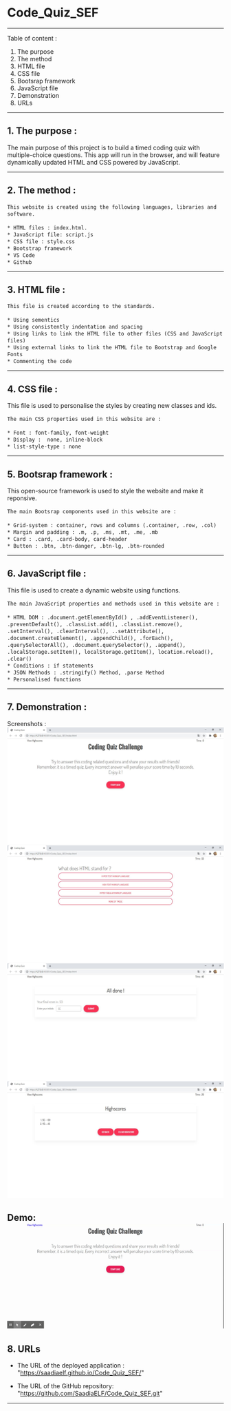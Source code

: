 # Code_Quiz_SEF
-----------------------------------------------------------------------------------------------------------------------
Table of content :

1. The purpose
2. The method
3. HTML file
4. CSS file
5. Bootsrap framework
6. JavaScript file
7. Demonstration
8. URLs 

-----------------------------------------------------------------------------------------------------------------------

## 1. The purpose :

The main purpose of this project is to build a timed coding quiz with multiple-choice questions. This app will run in the browser, and will feature dynamically updated HTML and CSS powered by JavaScript.

-----------------------------------------------------------------------------------------------------------------------

## 2. The method : 

    This website is created using the following languages, libraries and software.

    * HTML files : index.html.
    * JavaScript file: script.js
    * CSS file : style.css
    * Bootstrap framework
    * VS Code
    * Github
   
-----------------------------------------------------------------------------------------------------------------------

## 3. HTML file : 
    
    This file is created according to the standards.

    * Using sementics
    * Using consistently indentation and spacing
    * Using links to link the HTML file to other files (CSS and JavaScript files)
    * Using external links to link the HTML file to Bootstrap and Google Fonts 
    * Commenting the code
-----------------------------------------------------------------------------------------------------------------------

## 4. CSS file : 

This file is used to personalise the styles by creating new classes and ids.

    The main CSS properties used in this website are :
    
    * Font : font-family, font-weight
    * Display :  none, inline-block
    * list-style-type : none
    
-----------------------------------------------------------------------------------------------------------------------

## 5. Bootsrap framework : 

This open-source framework is used to style the website and make it reponsive. 

    The main Bootsrap components used in this website are :

    * Grid-system : container, rows and columns (.container, .row, .col)
    * Margin and padding : .m, .p, .ms, .mt, .me, .mb
    * Card : .card, .card-body, card-header
    * Button : .btn, .btn-danger, .btn-lg, .btn-rounded

-----------------------------------------------------------------------------------------------------------------------

## 6. JavaScript file : 

This file is used to create a dynamic website using functions.

    The main JavaScript properties and methods used in this website are :
    
    * HTML DOM : .document.getElementById() , .addEventListener(), .preventDefault(), .classList.add(), .classList.remove(), .setInterval(), .clearInterval(), ..setAttribute(), .document.createElement(), .appendChild(), .forEach(), .querySelectorAll(), .document.querySelector(), .append(), .localStorage.setItem(), localStorage.getItem(), location.reload(), .clear()
    * Conditions : if statements
    * JSON Methods : .stringify() Method, .parse Method
    * Personalised functions

-----------------------------------------------------------------------------------------------------------------------
## 7. Demonstration :
Screenshots :
![Screenshot01](./Assets/Screenshot-01.JPG)
![Screenshot02](./Assets/Screenshot-02.JPG)
![Screenshot03](./Assets/Screenshot-03.JPG)
![Screenshot04](./Assets/Screenshot-04.JPG)

Demo: 
![Demo](./Assets/Demo.gif)
-----------------------------------------------------------------------------------------------------------------------

## 8. URLs

* The URL of the deployed application : "https://saadiaelf.github.io/Code_Quiz_SEF/"

* The URL of the GitHub repository: "https://github.com/SaadiaELF/Code_Quiz_SEF.git"

-----------------------------------------------------------------------------------------------------------------------
